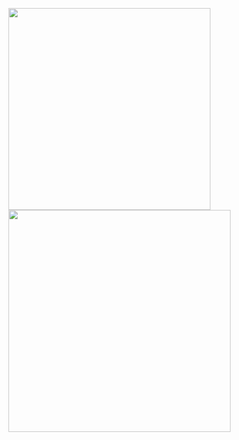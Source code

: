 <img align="center" width="400em" src="https://github-readme-stats.vercel.app/api?username=@iCarlosLeandro&show_icons=true&theme=radical">  <img align="center" width="440em" src="https://github-readme-stats.vercel.app/api/top-langs/?username=iCarlosLeandro&layout=compact&theme=radical">
